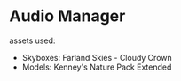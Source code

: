 # Audio Manager
assets used:
* Skyboxes: Farland Skies - Cloudy Crown
* Models: Kenney's Nature Pack Extended
